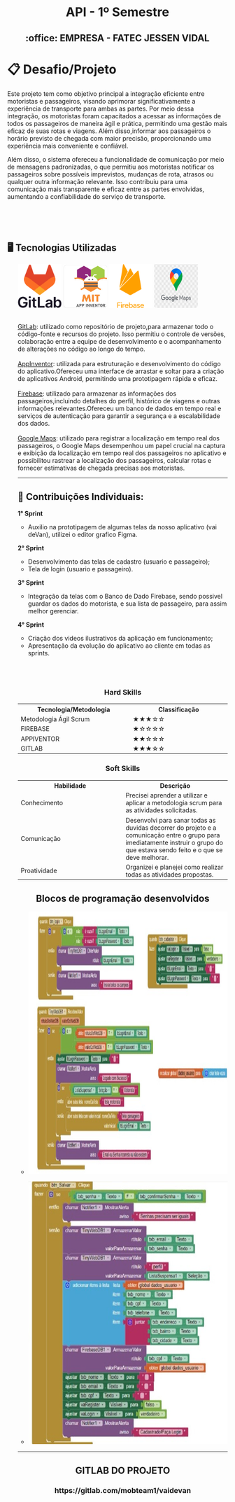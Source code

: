 <h1 align="center"> API -  1º Semestre</h1>
<h2 align="center">:office: EMPRESA - FATEC JESSEN VIDAL</h2>


# :clipboard: Desafio/Projeto
Este projeto tem como objetivo principal a integração eficiente entre motoristas e passageiros, visando aprimorar significativamente a experiência de transporte para ambas as partes. Por meio dessa integração, os motoristas foram capacitados a acessar as informações de todos os passageiros de maneira ágil e prática, permitindo uma gestão mais eficaz de suas rotas e viagens. Além disso,informar aos passageiros o horário previsto de chegada com maior precisão, proporcionando uma experiência mais conveniente e confiável.

Além disso, o sistema ofereceu a funcionalidade de comunicação por meio de mensagens padronizadas, o que permitiu aos motoristas notificar os passageiros sobre possíveis imprevistos, mudanças de rota, atrasos ou qualquer outra informação relevante. Isso contribuiu para uma comunicação mais transparente e eficaz entre as partes envolvidas, aumentando a confiabilidade do serviço de transporte.
<br></br>

<br></br>
## :desktop_computer: Tecnologias Utilizadas
<ul>
 <img src="https://raw.githubusercontent.com/devicons/devicon/master/icons/gitlab/gitlab-original-wordmark.svg" width="100" height="100" />
<img src="https://github.com/CarlosSouza87/Portfolio-Fatec/blob/main/img/Mit_app_inventor.jpg" width="100" height="100" alt="MIT App Inventor Logo" />
<img src="https://raw.githubusercontent.com/devicons/devicon/1119b9f84c0290e0f0b38982099a2bd027a48bf1/icons/firebase/firebase-plain-wordmark.svg" width="100" height="100" />

 <img src="https://github.com/CarlosSouza87/Portfolio-Fatec/blob/main/img/googlemaps.jpg" width="100" height="100" alt="MIT App Inventor Logo" />
 <br></br>


<a href="https://gitlab.com">GitLab</a>: utilizado como repositório de projeto,para armazenar todo o código-fonte e recursos do projeto. Isso permitiu o controle de versões, colaboração entre a equipe de desenvolvimento e o acompanhamento de alterações no código ao longo do tempo.
 <br></br>
 <a href="https://appinventor.mit.edu">AppInventor</a>: utilizada para estruturação e desenvolvimento do código do aplicativo.Ofereceu uma interface de arrastar e soltar para a criação de aplicativos Android, permitindo uma prototipagem rápida e eficaz.
 <br></br>
 <a href="https://firebase.google.com">Firebase</a>: utilizado para armazenar as informações dos passageiros,incluindo detalhes do perfil, histórico de viagens e outras informações relevantes.Ofereceu um banco de dados em tempo real e serviços de autenticação para garantir a segurança e a escalabilidade dos dados.
<br></br>
<a href="https://www.google.com/maps">Google Maps</a>: utilizado para registrar a localização em tempo real dos passageiros, o Google Maps desempenhou um papel crucial na captura e exibição da localização em tempo real dos passageiros no aplicativo e possibilitou rastrear a localização dos passageiros, calcular rotas e fornecer estimativas de chegada precisas aos motoristas.


-------------------------------------------------------------------------------------------------------------------------------------------------------------

 ## :dart: Contribuições Individuais: 


**1° Sprint**
- Auxilio na prototipagem de algumas telas da nosso aplicativo (vai deVan), utilizei o editor grafico Figma.

**2° Sprint**
- Desenvolvimento das telas de cadastro (usuario e passageiro);
- Tela de login (usuario e passageiro).

**3° Sprint**
- Integração da telas com o Banco de Dado Firebase, sendo possivel guardar os dados do motorista, e sua lista de passageiro, para assim melhor gerenciar.

**4° Sprint**
- Criação dos videos ilustrativos da aplicação em funcionamento;
- Apresentação da evolução do aplicativo ao cliente em todas as sprints. 

<br></br>

<h3 align="center"> Hard Skills </h3>
  <table align="center">
    <tr>
      <th width="300px">Tecnologia/Metodologia</th>
      <th width="300px">Classificação</th>
    </tr>
    <tr>
      <td>Metodologia Ágil Scrum</td>
      <td>★★★☆☆</td>
    </tr>
    <tr>
      <td>FIREBASE</td>
      <td>★☆☆☆☆</td>
    </tr>	
    <tr>
      <td>APPIVENTOR</td>
      <td>★★☆☆☆</td>
    </tr>
    <tr>
      <td>GITLAB</td>
      <td>★★★☆☆</td>
    </tr>
  </table>

 <h3 align="center">Soft Skills</h3>
  <table align="center">
    <tr>
      <th width="300px">Habilidade</th>
      <th width="300px">Descrição</th>
    </tr>
    <tr>
    <tr>
      <td>Conhecimento</td>
      <td>Precisei aprender a utilizar e aplicar a metodologia scrum para as atividades solicitadas.</td>
    </tr>
    <tr>
      <td>Comunicação</td>
      <td>Desenvolvi para sanar todas as duvidas decorrer do projeto e a comunicação entre o grupo para imediatamente instruir o grupo do que estava sendo feito e o que se deve melhorar.</td>
    </tr>
    <tr>
      <td>Proatividade</td>
      <td> Organizei e planejei como realizar todas as atividades propostas.</td>
    </tr>
  </table>
  <h2 align="center">  Blocos de programação desenvolvidos </h2>
  <table align="center">

<ul>
  <li>
    <img src="https://github.com/CarlosSouza87/Portfolio-Fatec/raw/main/img/blocosdesenvolvidos1.jpg" width="600" height="600" alt="Blocos Desenvolvidos" />
  </li>
</ul>
<ul>
  <li>
    <img src="https://github.com/CarlosSouza87/Portfolio-Fatec/raw/main/img/blocosdesenvolvidos2.jpg" width="600" height="600" alt="Blocos Desenvolvidos" />
  </li>
</ul>


  

   
----------------------------------------------------------------------------------------------------------------------------------------------------------------------------------

<h2 align="center"> GITLAB DO PROJETO</h2>
 <h3 align="center">https://gitlab.com/mobteam1/vaidevan</h3>
